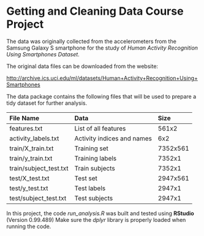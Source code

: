 # Getting and Cleaning Data Course Project

The data was originally collected from the accelerometers from the Samsung Galaxy S smartphone 
for the study of *Human Activity Recognition Using Smartphones Dataset*.

The original data files can be downloaded from the website:

http://archive.ics.uci.edu/ml/datasets/Human+Activity+Recognition+Using+Smartphones

The data package contains the following files that will be used to prepare a tidy dataset for further analysis.

| File Name              | Data                                 | Size     |
| :------------------------ |:-------------------------------------- | :---------- | 
| features.txt           | List of all features                 | 561x2    |
| activity_labels.txt    | Activity indices and names           | 6x2      |
| train/X_train.txt      | Training set                         | 7352x561 |
| train/y_train.txt      | Training labels                      | 7352x1   |
| train/subject_test.txt | Train subjects                       | 7352x1   |
| test/X_test.txt        | Test set                             | 2947x561 |
| test/y_test.txt        | Test labels                          | 2947x1   |
| test/subject_test.txt  | Test subjects                        | 2947x1   |


In this project, the code *run_analysis.R* was built and tested using **RStudio** (Version 0.99.489)
Make sure the *dplyr* library is properly loaded when running the code.
